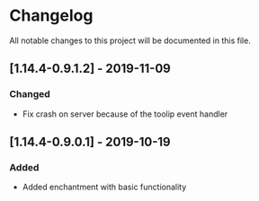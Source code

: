 # Changelog
All notable changes to this project will be documented in this file.

## [1.14.4-0.9.1.2] - 2019-11-09
### Changed
 - Fix crash on server because of the toolip event handler

## [1.14.4-0.9.0.1] - 2019-10-19
### Added
 - Added enchantment with basic functionality